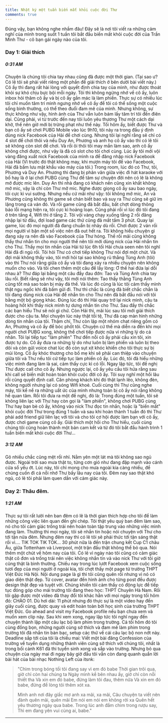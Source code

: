 ```yaml
---
title: Nhật ký một tuần biến mất khỏi cuộc đời Thư
comments: true
---
```


<p class="lead">Đúng vậy, bạn không nghe nhầm đâu! Đây sẽ là nơi tôi viết ra những cảm nghĩ của mình trong suốt 1 tuần tôi bắt đầu biến mất khỏi cuộc đời của Trần Minh Thư - cô bạn gái ngày nào của tôi.</p>

### Day 1: Giải thích

##### 0:31 AM

Chuyện là chúng tôi chia tay nhau cũng đã được một thời gian. (Tại sao ư? Có lẽ tôi sẽ phải viết riêng một phần để giải thích ở bên dưới bài viết này.) Cô ấy thì đang rất hài lòng với quyết định chia tay của mình, như được thoát khỏi sự khó chịu bực bội mỗi ngày. Tôi thì không ngừng nhớ về cô ấy, luôn inbox hỏi thăm cô ấy và bị cô ấy gắn mác là làm phiền. Thực sự có nhiều lúc tôi chỉ muốn tâm trí mình ngưng nhớ về cô ấy để tôi có thể sống một cuộc sống bình thường, có thể theo đuổi đam mê của mình. Nhưng không, sự thực không như vậy, hình ảnh của Thư vẫn luôn bám lấy tâm trí tôi đến điên dại. Cũng phải, vì từ trước đến nay tôi luôn yêu thương Thư một cách dại khờ, thế nên giờ mới bị trừng phạt như thế này. Tối hôm ấy, biết được Thư và bạn cô ấy sẽ chơi PUBG Mobile vào lúc 9h10, tôi nảy ra trong đầu ý định dùng nick Facebook của Hải để chơi cùng. Nhưng tôi lại nghĩ rằng sẽ chỉ có 4 slot để chơi thôi và nếu Duy An, Phương và anh họ cô ấy vào thì có lẽ tôi sẽ không còn slot để chơi. Và rồi ôi thôi tôi may mắn làm sao, anh cô ấy không chơi được, như vậy là đã có slot cho tôi chơi cùng. Lúc ấy tôi mới vội vàng đăng xuất nick Facebook của mình ra để đăng nhập nick Facebook của Hải (Vì trước đó thật không may, khi mượn máy tôi để vào Facebook, Hải đã bấm lưu mật khẩu vào máy của tôi.) Trong room, lúc đó có Thư, tôi, Phương và Duy An. Phương thì đang bị phân vân giữa việc đi hát karaoke với bố hay là ở lại chơi PUBG cùng Thư để tâm sự chuyện đời nên có lẽ là không mở được mic lên. Duy An thì nhà đang có khách nên cũng xin khất không mở mic, vậy là chỉ còn Thư mở mic. Nghe được giọng cô ấy sau bao ngày, tôi cực kì vui sướng. Nhưng nếu cứ mãi như vậy: tôi không mở mic, An và Phương cũng không thì game sẽ chán biết bao và suy ra Thư cũng sẽ giữ im lặng trong cả ván đó. Và rồi game cũng đã bắt đầu, bất chợt dòng thông báo lỗi mạng hiện ra, tôi cực kì hoảng loạn. Cũng phải rồi vì lúc đó tôi đang ở trên tầng 4, Wifi thì ở tầng 2. Tôi vội vàng chạy xuống tầng 2 rồi đăng nhập lại từ đầu, đợi load game các thứ cũng đã mất tầm 3 phút. Quay lại game, lúc đó mọi người đã đang chuẩn bị nhảy dù rồi. Chơi được 2 ván rồi mọi người vì bận một số việc nên đã out hết ra. Tôi không hiểu chuyện gì đang xảy ra nên đã vào Facebook của Thư hóng. Thế rồi mãi cũng không thấy thư nhắn tin cho mọi người thế nên tôi mới dùng nick của Hải nhắn tin cho Thư. Thấy mọi tin nhắn của Hải từ lúc 6h tối Hải chưa seen nên tôi nghĩ Hải đã đi ngủ rồi. Tôi hỏi Thư có chơi tiếp không Thư nói đợi một chút. Và đợi mãi không thấy vào, tôi mới hỏi tại sao không rủ thằng Tùng Anh (tôi) vào thì Thư nói rằng giữa cô ấy và tôi đang xảy ra nhiều chuyện nên không muốn cho vào. Và tôi chen thêm một câu để lấy lòng: Ơ thế hai đứa lại dỗi nhau à? Thư đáp lại bằng một câu đầy đau đớn: Tao và Tùng Anh chia tay lâu rồi. Biết rằng sẽ như vậy, tôi mới nói thêm: Tao thấy thằng Tùng Anh cũng tốt mà sao toàn bị mày đá thế. Và lúc đó cũng là lúc tôi cảm thấy mình thật ngu ngốc khi đã bấm gửi đi. Thư thì chắc là cũng đã biết chắc chắn là tôi đang dùng nick của Hải để nhắn tin cho Thư nên đã bắt đầu nói với tôi bằng một bộ giọng khác. Đúng lúc đó thì Hải quay trở lại nick mình, cậu ta hoảng hốt khi thấy nick mình tự dưng nhắn tin cho Thư. Sau đấy thì chắc các bạn hiểu Thư sẽ nói gì chứ. Còn Hải thì, mãi lúc sau tôi mới giải thích được cho cậu ta. Mọi chuyện lúc này thật tồi tệ, Thư đã cap màn hình những dòng tin nhắn của tôi. Thậm chí, Thư còn lập một nhóm chat riêng gồm có An, Phương và cô ấy để bóc phốt tôi. Chuyện cứ thế mà diễn ra đến khi mọi người chơi PUBG xong, không thể chơi tiếp được nữa vì những lý do cá nhân. Tôi lại tiếp tục "làm phiền" Thư đến nỗi cô ấy phải cầu xin tôi, xin được tự do. Cô ấy đưa ra những lý do như luôn bị làm phiền và luôn bị theo dõi và còn gửi voice chat lúc đó còn sụt xịt khóc khiến cho tôi thực sự bị mủi lòng. Cô ấy khóc thương cho bố mẹ khi sẽ phải can thiệp vào chuyện giữa tôi và Thư nếu tôi cứ tiếp tục làm phiền cô ấy. Lúc đó, tôi đã hiểu những việc mình đang làm là sai, cảm thấy cực kì có lỗi. Ngay lập tức, tôi đề nghị Thư được call cho cô ấy. Nhưng ngược lại, cô ấy yêu cầu tôi hứa rằng sau khi call sẽ biến mất hoàn toàn khỏi cuộc đời cô ấy. Tôi suy nghĩ một hồi lâu rồi cũng quyết định call. Căn phòng khách khi đó thật lạnh lẽo, không đèn, không người nhưng lại có sóng Wifi khoẻ. Cuối cùng thì Thư cũng nghe máy, tôi kể nể ra những uất ức của mình nhưng toàn bị cô ấy nói rằng không hề quan tâm. Rồi tôi đưa ra một đề nghị, đó là: Trong đúng một tuần, tôi sẽ không liên lạc với Thư hay còn gọi là "làm phiền", không chơi PUBG cùng Thư hay bạn bè cô ấy, không vào nick Thư đọc tin nhắn, hoặc là "biến mất" khỏi cuộc đời Thư trong đúng 1 tuần và sau khi hoàn thành 1 tuần đó thì Thư phải add friend giữ liên lạc với tôi và cho tôi cơ hội được làm bạn với cô ấy, được chơi game cùng cô ấy. Giải thích một hồi cho Thư hiểu, cuối cùng chúng tôi cũng hoàn thành một bản cam kết và từ đó tôi bắt đầu hành trình 1 tuần biến mất khỏi cuộc đời Thư...

##### 3:12 AM

Gõ nhiều chắc cũng mệt rồi nhỉ. Nằm yên một lát mà tôi không sao ngủ được. Ngoài trời sao mưa thật to, từng cơn gió như đang đập mạnh vào cánh cửa sổ yếu ớt. Lúc này, tôi chỉ mong cho mưa ngoài kia càng nhiều, để chúng cuốn đi cả nỗi nhớ Thư bấy lâu nay của tôi. Đêm nay sao thật khó ngủ, có lẽ tôi phải làm quen dần với cảm giác này.

### Day 2: Thâu đêm.

##### 1:21 AM

Thực sự tôi rất lười nên ban đêm có lẽ là thời gian thích hợp cho tôi để làm những công việc liên quan đến ghi chép. Tôi thật yêu quý ban đêm làm sao, nó cho tôi cảm giác trống trải nên hoàn toàn tập trung vào những việc mình đang làm. Thường thì mọi ngày, tôi sẽ nhắn tin hoặc nói chuyện với Thư cho tới tận nửa đêm. Nhưng đêm nay thì có lẽ tôi sẽ phải thức tới tận sáng thật rồi vì.... TIK TOK TIK TOK... 30 phút nữa là đến trận chung kết Cup C1 châu Âu, giữa Tottenham và Liverpool, một trận đấu thật không thể bỏ qua. Nói thêm một chút về hôm nay của tôi. Có lẽ vì ngày nào tôi cũng có cảm giác thật cô đơn và trống trải nên việc không nhắn tin và vào nick Thư với tôi giờ cũng thật là bình thường. Chiều nay trong lúc lướt Facebook xem cuộc sống tươi đẹp của mọi người ở ngoài kia, tôi chợt thấy một page từ trường THPT Việt Đức Hà Nội. Nội dung page là gì thì tôi cũng quên rồi nhưng vì nó có giao diện thật đẹp. Từ cover, avatar đến hình ảnh cho từng post đều được design thật đẹp và tuyệt vời. Chúng khiến tôi cảm thấy có động lực để tiếp tục đóng góp cho mái trường tôi đang theo học: THPT Chuyên Hà Nam. Rồi tôi gặp được một video đã thay đổi tôi khác hẳn với mọi ngày trong tối hôm đó: CHÀO 01. Dù hơi dài: 11 phút nhưng đó thực sự là một video hay đến giây cuối cùng, được quay và edit hoàn toàn bởi học sinh của trường THPT Việt Đức. Go ahead and visit my Facebook profile nếu bạn chưa xem và muốn xem clip này. Sau khi xem xong, ngay lập tức tôi nghĩ ngay đến chuyện thành lập một câu lạc bộ làm phim trong trường. Cả tối hôm đó tôi cùng đồng bọn, những người cùng sở thích và đam mê làm phim trong trường tôi đã nhắn tin bàn bạc, setup các thứ về cái câu lạc bộ non nớt này. Deadline sắp tới của tôi là chiều mai: Viết một bài đăng Confession của trường về tuyển dụng những thành viên cùng sở thích với chúng tôi, nhất là trong bối cảnh K61 đã thi tuyển sinh xong và sắp vào trường. Nhưng bỏ qua chuyện của ngày mai đi ngay bây giờ đầu tôi vẫn còn đang quanh quẩn lời bài hát của bài nhạc Nothing Left của itsnk:

>"Chìm trong bóng tối tôi đang say vì em đó babe
>Thời gian trôi qua, giờ chỉ còn hai chúng ta
>Ngày mình kề bên nhau ấy, giờ chỉ còn nỗi thiết tha
>Và xin em đó babe, đừng làm tôi đau, thêm nữa
>Và xin em đó babe, đừng để lòng tôi thêm xót xa.
>
>Mình anh nơi đây giấc mơ anh xa mãi, xa mãi, 
>Câu chuyện ta viết nên đành quên mãi, quên mãi
>Em nói em nói em không rời xa
>Quên hết yêu thương ngày qua babe.
>Trong lúc anh đắm chìm trong rượu say,
>Thì em đang yên vui cùng ai, babe."




---